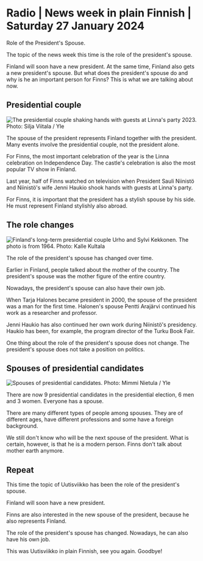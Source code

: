 # Radio \| News week in plain Finnish \| Saturday 27 January 2024

Role of the President's Spouse.

The topic of the news week this time is the role of the president's spouse.

Finland will soon have a new president. At the same time, Finland also gets a new president's spouse. But what does the president's spouse do and why is he an important person for Finns? This is what we are talking about now.

## Presidential couple

![The presidential couple shaking hands with guests at Linna's party 2023. Photo: Silja Viitala / Yle](https://images.cdn.yle.fi/image/upload/c_crop,h_1674,w_2976,x_0,y_138/ar_1.777777777777777,c_fill,g_faces,h_675,w_1200/dpr_1.0/q_auto:eco/f_auto/fl_lossy/v1701887140/39-12116406570bc5211c62)

The spouse of the president represents Finland together with the president. Many events involve the presidential couple, not the president alone.

For Finns, the most important celebration of the year is the Linna celebration on Independence Day. The castle's celebration is also the most popular TV show in Finland.

Last year, half of Finns watched on television when President Sauli Niinistö and Niinistö's wife Jenni Haukio shook hands with guests at Linna's party.

For Finns, it is important that the president has a stylish spouse by his side. He must represent Finland stylishly also abroad.

## The role changes

![Finland's long-term presidential couple Urho and Sylvi Kekkonen. The photo is from 1964. Photo: Kalle Kultala](https://images.cdn.yle.fi/image/upload/c_crop,h_840,w_1493,x_0,y_79/ar_1.7777777777777777,c_fill,g_faces,h_675,w_1200/dpr_1.0/q_auto:eco/f_auto/fl_lossy/v1706353760/14-svyle-148463531974f0a0bbb)

The role of the president's spouse has changed over time.

Earlier in Finland, people talked about the mother of the country. The president's spouse was the mother figure of the entire country.

Nowadays, the president's spouse can also have their own job.

When Tarja Halones became president in 2000, the spouse of the president was a man for the first time. Halonen's spouse Pentti Arajärvi continued his work as a researcher and professor.

Jenni Haukio has also continued her own work during Niinistö's presidency. Haukio has been, for example, the program director of the Turku Book Fair.

One thing about the role of the president's spouse does not change. The president's spouse does not take a position on politics.

## Spouses of presidential candidates

![Spouses of presidential candidates. Photo: Mimmi Nietula / Yle](https://images.cdn.yle.fi/image/upload/c_crop,h_1080,w_1919,x_0,y_0/ar_1.7777777777777777,c_fill,g_faces,h_675,w_1200/dpr_1.0/q_auto:eco/f_auto/fl_lossy/v1704290267/39-1223076659566f783c7c)

There are now 9 presidential candidates in the presidential election, 6 men and 3 women. Everyone has a spouse.

There are many different types of people among spouses. They are of different ages, have different professions and some have a foreign background.

We still don't know who will be the next spouse of the president. What is certain, however, is that he is a modern person. Finns don't talk about mother earth anymore.

## Repeat

This time the topic of Uutisviikko has been the role of the president's spouse.

Finland will soon have a new president.

Finns are also interested in the new spouse of the president, because he also represents Finland.

The role of the president's spouse has changed. Nowadays, he can also have his own job.

This was Uutisviikko in plain Finnish, see you again. Goodbye!
